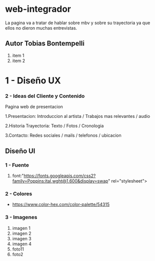 # web-integrador

La pagina va a tratar de hablar sobre mbv y sobre su trayectoria ya que ellos no dieron muchas entrevistas.

## Autor Tobias Bontempelli 

1. item 1
2. item 2

# 1 - Diseño UX

### 2 - Ideas del Cliente y Contenido
Pagina web de presentacion

1.Presentacion: Introduccion al artista / Trabajos mas relevantes / audio

2.Historia Trayectoria: Texto / Fotos / Cronologia

3.Contacto: Redes sociales / mails / telefonos / ubicacion



## Diseño UI

### 1 - Fuente
 
 1. font:"https://fonts.googleapis.com/css2?family=Poppins:ital,wght@1,600&display=swap" rel="stylesheet">



### 2 - Colores

- https://www.color-hex.com/color-palette/54315

### 3 - Imagenes

1. imagen 1 
2. imagen 2
3. imagen 3
4. imagen 4
5. foto11
6. foto2
